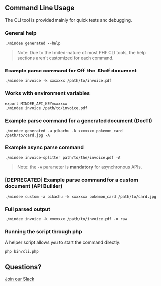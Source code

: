 ## Command Line Usage

The CLI tool is provided mainly for quick tests and debugging.

### General help

```shell
./mindee generated --help
```

> Note: Due to the limited-nature of most PHP CLI tools, the help sections aren't customized for each command.

### Example parse command for Off-the-Shelf document

```shell
./mindee invoice -k xxxxxxx /path/to/invoice.pdf
```

### Works with environment variables

```shell
export MINDEE_API_KEY=xxxxxx
./mindee invoice /path/to/invoice.pdf
```

### Example parse command for a generated document (DocTI)

```shell
./mindee generated -a pikachu -k xxxxxxx pokemon_card /path/to/card.jpg -A
```


### Example async parse command

```shell
./mindee invoice-splitter path/to/the/invoice.pdf -A
```

> Note: the `-A` parameter is **mandatory** for asynchronous APIs.


### [DEPRECATED] Example parse command for a custom document (API Builder)

```shell
./mindee custom -a pikachu -k xxxxxxx pokemon_card /path/to/card.jpg
```

### Full parsed output

```shell
./mindee invoice -k xxxxxxx /path/to/invoice.pdf -o raw
```

### Running the script through php

A helper script allows you to start the command directly:

```shell
php bin/cli.php
```

## Questions?

[Join our Slack](https://join.slack.com/t/mindee-community/shared_invite/zt-2d0ds7dtz-DPAF81ZqTy20chsYpQBW5g)
